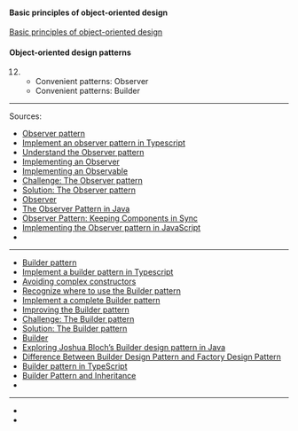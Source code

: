 #### Basic principles of object-oriented design
[Basic principles of object-oriented design](https://university.epam.com/myLearning/path?rootId=13419331&moduleId=13419403)

#### Object-oriented design patterns
12.
    - Convenient patterns: Observer
    - Convenient patterns: Builder
___

Sources:
- [Observer pattern](https://www.linkedin.com/learning/typescript-design-patterns/observer-pattern?u=2113185)
- [Implement an observer pattern in Typescript](https://www.linkedin.com/learning/typescript-design-patterns/implement-an-observer-pattern?autoSkip=true&resume=false&u=2113185)
- [Understand the Observer pattern](https://www.linkedin.com/learning/complete-guide-to-java-design-patterns-creational-behavioral-and-structural/understand-the-observer-pattern?u=2113185)
- [Implementing an Observer](https://www.linkedin.com/learning/complete-guide-to-java-design-patterns-creational-behavioral-and-structural/implementing-an-observer?autoSkip=true&resume=false&u=2113185)
- [Implementing an Observable](https://www.linkedin.com/learning/complete-guide-to-java-design-patterns-creational-behavioral-and-structural/implementing-an-observable?autoSkip=true&resume=false&u=2113185)
- [Challenge: The Observer pattern](https://www.linkedin.com/learning/complete-guide-to-java-design-patterns-creational-behavioral-and-structural/challenge-the-observer-pattern?autoSkip=true&resume=false&u=2113185)
- [Solution: The Observer pattern](https://www.linkedin.com/learning/complete-guide-to-java-design-patterns-creational-behavioral-and-structural/solution-the-observer-pattern?resume=false&u=2113185)
- [Observer](https://refactoring.guru/design-patterns/observer)
- [The Observer Pattern in Java](https://www.baeldung.com/java-observer-pattern)
- [Observer Pattern: Keeping Components in Sync](https://dev.to/ianito/observer-pattern-keeping-components-in-sync-j02)
- [Implementing the Observer pattern in JavaScript](https://dev.to/nishanbajracharya/implementing-the-observer-pattern-in-javascript-5heh)
- []()
___
- [Builder pattern](https://www.linkedin.com/learning/typescript-design-patterns/builder-pattern?u=2113185)
- [Implement a builder pattern in Typescript](https://www.linkedin.com/learning/typescript-design-patterns/implement-a-builder-pattern?resume=false&u=2113185)
- [Avoiding complex constructors](https://www.linkedin.com/learning/complete-guide-to-java-design-patterns-creational-behavioral-and-structural/avoiding-complex-constructors?u=2113185)
- [Recognize where to use the Builder pattern](https://www.linkedin.com/learning/complete-guide-to-java-design-patterns-creational-behavioral-and-structural/recognise-where-to-use-the-builder-pattern?resume=false&u=2113185)
- [Implement a complete Builder pattern](https://www.linkedin.com/learning/complete-guide-to-java-design-patterns-creational-behavioral-and-structural/implement-a-complete-builder-pattern?resume=false&u=2113185)
- [Improving the Builder pattern](https://www.linkedin.com/learning/complete-guide-to-java-design-patterns-creational-behavioral-and-structural/improving-the-builder-pattern?resume=false&u=2113185)
- [Challenge: The Builder pattern](https://www.linkedin.com/learning/complete-guide-to-java-design-patterns-creational-behavioral-and-structural/challenge-the-builder-pattern?resume=false&u=2113185)
- [Solution: The Builder pattern](https://www.linkedin.com/learning/complete-guide-to-java-design-patterns-creational-behavioral-and-structural/solution-the-builder-pattern?resume=false&u=2113185)
- [Builder](https://refactoring.guru/design-patterns/builder)
- [Exploring Joshua Bloch’s Builder design pattern in Java](https://blogs.oracle.com/javamagazine/post/exploring-joshua-blochs-builder-design-pattern-in-java)
- [Difference Between Builder Design Pattern and Factory Design Pattern](https://www.geeksforgeeks.org/difference-between-builder-design-pattern-and-factory-design-pattern/)
- [Builder pattern in TypeScript](https://dev.to/jmalvarez/builder-pattern-in-typescript-3on0)
- [Builder Pattern and Inheritance](https://www.baeldung.com/java-builder-pattern-inheritance)
- []()
___
- []()
- []()
